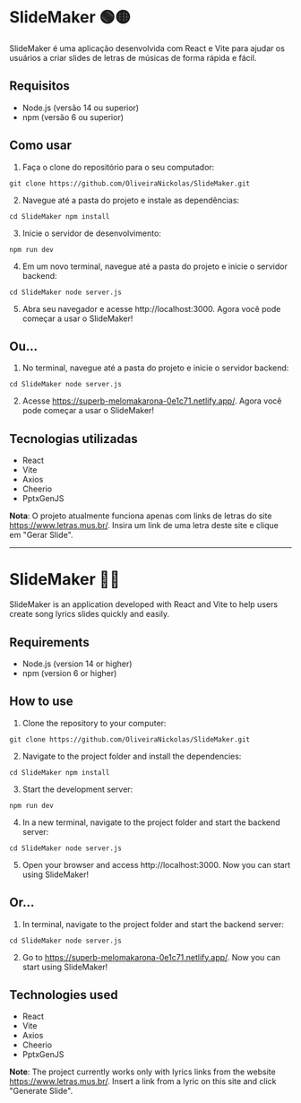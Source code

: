 # SlideMaker 🟢🟡

SlideMaker é uma aplicação desenvolvida com React e Vite para ajudar os usuários a criar slides de letras de músicas de forma rápida e fácil.

## Requisitos
- Node.js (versão 14 ou superior)
- npm (versão 6 ou superior)

## Como usar

1. Faça o clone do repositório para o seu computador:

`git clone https://github.com/OliveiraNickolas/SlideMaker.git`

2. Navegue até a pasta do projeto e instale as dependências:

`cd SlideMaker
npm install `

3. Inicie o servidor de desenvolvimento:

 `npm run dev`
 
4. Em um novo terminal, navegue até a pasta do projeto e inicie o servidor backend:

`cd SlideMaker
node server.js`


5. Abra seu navegador e acesse http://localhost:3000. Agora você pode começar a usar o SlideMaker!

## Ou...

1. No terminal, navegue até a pasta do projeto e inicie o servidor backend:

`cd SlideMaker
node server.js`

2. Acesse https://superb-melomakarona-0e1c71.netlify.app/. Agora você pode começar a usar o SlideMaker!

## Tecnologias utilizadas
- React
- Vite
- Axios
- Cheerio
- PptxGenJS

**Nota**: O projeto atualmente funciona apenas com links de letras do site https://www.letras.mus.br/. Insira um link de uma letra deste site e clique em "Gerar Slide".

__________________________________________________________________________
    
# SlideMaker 🔵🔴

SlideMaker is an application developed with React and Vite to help users create song lyrics slides quickly and easily.

## Requirements
- Node.js (version 14 or higher)
- npm (version 6 or higher)

## How to use
1. Clone the repository to your computer:

`git clone https://github.com/OliveiraNickolas/SlideMaker.git`


2. Navigate to the project folder and install the dependencies:

`cd SlideMaker
npm install`

3. Start the development server:

`npm run dev`

4. In a new terminal, navigate to the project folder and start the backend server:

`cd SlideMaker
node server.js`


5. Open your browser and access http://localhost:3000. Now you can start using SlideMaker!

## Or...

1. In terminal, navigate to the project folder and start the backend server:

`cd SlideMaker
node server.js`

2. Go to https://superb-melomakarona-0e1c71.netlify.app/. Now you can start using SlideMaker!

## Technologies used
- React
- Vite
- Axios
- Cheerio
- PptxGenJS

**Note**: The project currently works only with lyrics links from the website https://www.letras.mus.br/. Insert a link from a lyric on this site and click "Generate Slide".

